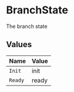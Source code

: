 # BranchState

The branch state


## Values

| Name    | Value   |
| ------- | ------- |
| `Init`  | init    |
| `Ready` | ready   |